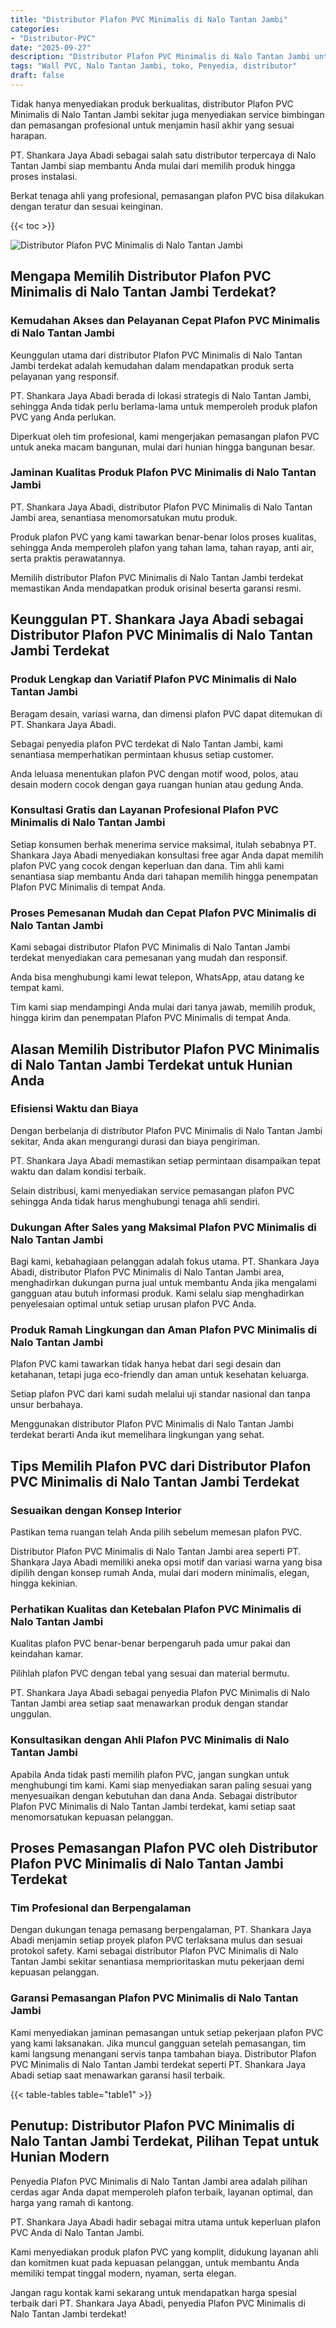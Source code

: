 ```yaml
---
title: "Distributor Plafon PVC Minimalis di Nalo Tantan Jambi"
categories: 
- "Distributor-PVC"
date: "2025-09-27"
description: "Distributor Plafon PVC Minimalis di Nalo Tantan Jambi untuk hunian, perkantoran, dan ritel. Material berkualitas, beragam motif, pilihan warna modern, beserta layanan instalasi ditangani oleh tim profesional dan jaminan resmi!|Servis penyediaan Plafon PVC Minimalis di Nalo Tantan Jambi bagi keperluan hunian, kantor, atau gerai, dengan material terbaik dan penempatan oleh teknisi berpengalaman serta jaminan resmi.|Alternatif Plafon PVC Minimalis di Nalo Tantan Jambi yang andal bagi rumah, perkantoran, serta gerai, bersama produk unggulan dan pemasangan oleh tenaga ahli ahli serta jaminan resmi.|Penyediaan Plafon PVC Minimalis di Nalo Tantan Jambi bagi tempat tinggal, office, dan ritel, dengan material unggulan dan instalasi oleh tim berpengalaman, lengkap dengan garansi resmi.}"
tags: "Wall PVC, Nalo Tantan Jambi, toko, Penyedia, distributor"
draft: false
---
```


Tidak hanya menyediakan produk berkualitas, distributor Plafon PVC Minimalis di Nalo Tantan Jambi sekitar juga menyediakan service bimbingan dan pemasangan profesional untuk menjamin hasil akhir yang sesuai harapan.

PT. Shankara Jaya Abadi sebagai salah satu distributor terpercaya di Nalo Tantan Jambi siap membantu Anda mulai dari memilih produk hingga proses instalasi.

Berkat tenaga ahli yang profesional, pemasangan plafon PVC bisa dilakukan dengan teratur dan sesuai keinginan.

{{< toc >}}

![Distributor Plafon PVC Minimalis di Nalo Tantan Jambi](/images/Distributor-PVC/Distributor-Plafon-PVC-Minimalis-di-Nalo-Tantan-Jambi.png)


## Mengapa Memilih Distributor Plafon PVC Minimalis di Nalo Tantan Jambi Terdekat?

### Kemudahan Akses dan Pelayanan Cepat Plafon PVC Minimalis di Nalo Tantan Jambi

Keunggulan utama dari distributor Plafon PVC Minimalis di Nalo Tantan Jambi terdekat adalah kemudahan dalam mendapatkan produk serta pelayanan yang responsif.

PT. Shankara Jaya Abadi berada di lokasi strategis di Nalo Tantan Jambi, sehingga Anda tidak perlu berlama-lama untuk memperoleh produk plafon PVC yang Anda perlukan.

Diperkuat oleh tim profesional, kami mengerjakan pemasangan plafon PVC untuk aneka macam bangunan, mulai dari hunian hingga bangunan besar.

### Jaminan Kualitas Produk Plafon PVC Minimalis di Nalo Tantan Jambi

PT. Shankara Jaya Abadi, distributor Plafon PVC Minimalis di Nalo Tantan Jambi area, senantiasa menomorsatukan mutu produk.

Produk plafon PVC yang kami tawarkan benar-benar lolos proses kualitas, sehingga Anda memperoleh plafon yang tahan lama, tahan rayap, anti air, serta praktis perawatannya.

Memilih distributor Plafon PVC Minimalis di Nalo Tantan Jambi terdekat memastikan Anda mendapatkan produk orisinal beserta garansi resmi.

## Keunggulan PT. Shankara Jaya Abadi sebagai Distributor Plafon PVC Minimalis di Nalo Tantan Jambi Terdekat

### Produk Lengkap dan Variatif Plafon PVC Minimalis di Nalo Tantan Jambi

Beragam desain, variasi warna, dan dimensi plafon PVC dapat ditemukan di PT. Shankara Jaya Abadi.

Sebagai penyedia plafon PVC terdekat di Nalo Tantan Jambi, kami senantiasa memperhatikan permintaan khusus setiap customer.

Anda leluasa menentukan plafon PVC dengan motif wood, polos, atau desain modern cocok dengan gaya ruangan hunian atau gedung Anda.

### Konsultasi Gratis dan Layanan Profesional Plafon PVC Minimalis di Nalo Tantan Jambi

Setiap konsumen berhak menerima service maksimal, itulah sebabnya PT. Shankara Jaya Abadi menyediakan konsultasi free agar Anda dapat memilih plafon PVC yang cocok dengan keperluan dan dana. Tim ahli kami senantiasa siap membantu Anda dari tahapan memilih hingga penempatan Plafon PVC Minimalis di tempat Anda.

### Proses Pemesanan Mudah dan Cepat Plafon PVC Minimalis di Nalo Tantan Jambi

Kami sebagai distributor Plafon PVC Minimalis di Nalo Tantan Jambi terdekat menyediakan cara pemesanan yang mudah dan responsif.

Anda bisa menghubungi kami lewat telepon, WhatsApp, atau datang ke tempat kami.

Tim kami siap mendampingi Anda mulai dari tanya jawab, memilih produk, hingga kirim dan penempatan Plafon PVC Minimalis di tempat Anda.

## Alasan Memilih Distributor Plafon PVC Minimalis di Nalo Tantan Jambi Terdekat untuk Hunian Anda

### Efisiensi Waktu dan Biaya

Dengan berbelanja di distributor Plafon PVC Minimalis di Nalo Tantan Jambi sekitar, Anda akan mengurangi durasi dan biaya pengiriman.

PT. Shankara Jaya Abadi memastikan setiap permintaan disampaikan tepat waktu dan dalam kondisi terbaik.

Selain distribusi, kami menyediakan service pemasangan plafon PVC sehingga Anda tidak harus menghubungi tenaga ahli sendiri.

### Dukungan After Sales yang Maksimal Plafon PVC Minimalis di Nalo Tantan Jambi

Bagi kami, kebahagiaan pelanggan adalah fokus utama. PT. Shankara Jaya Abadi, distributor Plafon PVC Minimalis di Nalo Tantan Jambi area, menghadirkan dukungan purna jual untuk membantu Anda jika mengalami gangguan atau butuh informasi produk. Kami selalu siap menghadirkan penyelesaian optimal untuk setiap urusan plafon PVC Anda.

### Produk Ramah Lingkungan dan Aman Plafon PVC Minimalis di Nalo Tantan Jambi

Plafon PVC kami tawarkan tidak hanya hebat dari segi desain dan ketahanan, tetapi juga eco-friendly dan aman untuk kesehatan keluarga.

Setiap plafon PVC dari kami sudah melalui uji standar nasional dan tanpa unsur berbahaya.

Menggunakan distributor Plafon PVC Minimalis di Nalo Tantan Jambi terdekat berarti Anda ikut memelihara lingkungan yang sehat.

## Tips Memilih Plafon PVC dari Distributor Plafon PVC Minimalis di Nalo Tantan Jambi Terdekat

### Sesuaikan dengan Konsep Interior

Pastikan tema ruangan telah Anda pilih sebelum memesan plafon PVC.

Distributor Plafon PVC Minimalis di Nalo Tantan Jambi area seperti PT. Shankara Jaya Abadi memiliki aneka opsi motif dan variasi warna yang bisa dipilih dengan konsep rumah Anda, mulai dari modern minimalis, elegan, hingga kekinian.

### Perhatikan Kualitas dan Ketebalan Plafon PVC Minimalis di Nalo Tantan Jambi

Kualitas plafon PVC benar-benar berpengaruh pada umur pakai dan keindahan kamar.

Pilihlah plafon PVC dengan tebal yang sesuai dan material bermutu.

PT. Shankara Jaya Abadi sebagai penyedia Plafon PVC Minimalis di Nalo Tantan Jambi area setiap saat menawarkan produk dengan standar unggulan.

### Konsultasikan dengan Ahli Plafon PVC Minimalis di Nalo Tantan Jambi

Apabila Anda tidak pasti memilih plafon PVC, jangan sungkan untuk menghubungi tim kami. Kami siap menyediakan saran paling sesuai yang menyesuaikan dengan kebutuhan dan dana Anda. Sebagai distributor Plafon PVC Minimalis di Nalo Tantan Jambi terdekat, kami setiap saat menomorsatukan kepuasan pelanggan.

## Proses Pemasangan Plafon PVC oleh Distributor Plafon PVC Minimalis di Nalo Tantan Jambi Terdekat

### Tim Profesional dan Berpengalaman

Dengan dukungan tenaga pemasang berpengalaman, PT. Shankara Jaya Abadi menjamin setiap proyek plafon PVC terlaksana mulus dan sesuai protokol safety. Kami sebagai distributor Plafon PVC Minimalis di Nalo Tantan Jambi sekitar senantiasa memprioritaskan mutu pekerjaan demi kepuasan pelanggan.

### Garansi Pemasangan Plafon PVC Minimalis di Nalo Tantan Jambi

Kami menyediakan jaminan pemasangan untuk setiap pekerjaan plafon PVC yang kami laksanakan. Jika muncul gangguan setelah pemasangan, tim kami langsung menangani servis tanpa tambahan biaya. Distributor Plafon PVC Minimalis di Nalo Tantan Jambi terdekat seperti PT. Shankara Jaya Abadi setiap saat menawarkan garansi hasil terbaik.

{{< table-tables table="table1" >}}

## Penutup: Distributor Plafon PVC Minimalis di Nalo Tantan Jambi Terdekat, Pilihan Tepat untuk Hunian Modern

Penyedia Plafon PVC Minimalis di Nalo Tantan Jambi area adalah pilihan cerdas agar Anda dapat memperoleh plafon terbaik, layanan optimal, dan harga yang ramah di kantong.

PT. Shankara Jaya Abadi hadir sebagai mitra utama untuk keperluan plafon PVC Anda di Nalo Tantan Jambi.

Kami menyediakan produk plafon PVC yang komplit, didukung layanan ahli dan komitmen kuat pada kepuasan pelanggan, untuk membantu Anda memiliki tempat tinggal modern, nyaman, serta elegan.

Jangan ragu kontak kami sekarang untuk mendapatkan harga spesial terbaik dari PT. Shankara Jaya Abadi, penyedia Plafon PVC Minimalis di Nalo Tantan Jambi terdekat!